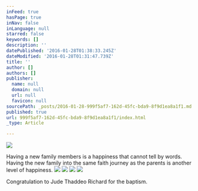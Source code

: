 ```yaml
---
inFeed: true
hasPage: true
inNav: false
inLanguage: null
starred: false
keywords: []
description: ''
datePublished: '2016-01-28T01:38:33.245Z'
dateModified: '2016-01-28T01:31:47.739Z'
title: ''
author: []
authors: []
publisher:
  name: null
  domain: null
  url: null
  favicon: null
sourcePath: _posts/2016-01-28-999f5af7-162d-45fc-bda9-8f9d1ea8a1f1.md
published: true
url: 999f5af7-162d-45fc-bda9-8f9d1ea8a1f1/index.html
_type: Article

---
```

![](https://the-grid-user-content.s3-us-west-2.amazonaws.com/2950dd29-4792-44f3-a5b8-f318dd44a37b.jpg)

Having a new family members is a happiness that cannot tell by words. Having the new family into the same faith journey as the parents is another level of happiness.
![](https://the-grid-user-content.s3-us-west-2.amazonaws.com/432d083f-256b-4249-abda-35ef0582cd90.jpg)
![](https://the-grid-user-content.s3-us-west-2.amazonaws.com/d3b871ef-626c-45c3-b38f-da600c720b0f.jpg)
![](https://the-grid-user-content.s3-us-west-2.amazonaws.com/7cabcaee-cfb0-4597-8621-b478a810aea3.jpg)
![](https://the-grid-user-content.s3-us-west-2.amazonaws.com/20621809-ad51-4adf-a3d6-8cd627ae9ad0.jpg)

Congratulation to Jude Thaddeo Richard for the baptism.